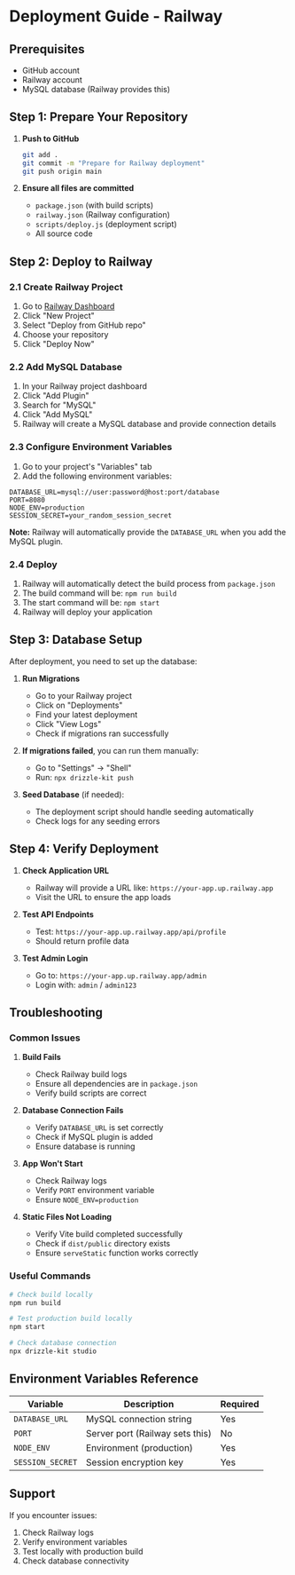 # Deployment Guide - Railway

## Prerequisites
- GitHub account
- Railway account
- MySQL database (Railway provides this)

## Step 1: Prepare Your Repository

1. **Push to GitHub**
   ```bash
   git add .
   git commit -m "Prepare for Railway deployment"
   git push origin main
   ```

2. **Ensure all files are committed**
   - `package.json` (with build scripts)
   - `railway.json` (Railway configuration)
   - `scripts/deploy.js` (deployment script)
   - All source code

## Step 2: Deploy to Railway

### 2.1 Create Railway Project
1. Go to [Railway Dashboard](https://railway.app/dashboard)
2. Click "New Project"
3. Select "Deploy from GitHub repo"
4. Choose your repository
5. Click "Deploy Now"

### 2.2 Add MySQL Database
1. In your Railway project dashboard
2. Click "Add Plugin"
3. Search for "MySQL"
4. Click "Add MySQL"
5. Railway will create a MySQL database and provide connection details

### 2.3 Configure Environment Variables
1. Go to your project's "Variables" tab
2. Add the following environment variables:

```
DATABASE_URL=mysql://user:password@host:port/database
PORT=8080
NODE_ENV=production
SESSION_SECRET=your_random_session_secret
```

**Note:** Railway will automatically provide the `DATABASE_URL` when you add the MySQL plugin.

### 2.4 Deploy
1. Railway will automatically detect the build process from `package.json`
2. The build command will be: `npm run build`
3. The start command will be: `npm start`
4. Railway will deploy your application

## Step 3: Database Setup

After deployment, you need to set up the database:

1. **Run Migrations**
   - Go to your Railway project
   - Click on "Deployments"
   - Find your latest deployment
   - Click "View Logs"
   - Check if migrations ran successfully

2. **If migrations failed**, you can run them manually:
   - Go to "Settings" → "Shell"
   - Run: `npx drizzle-kit push`

3. **Seed Database** (if needed):
   - The deployment script should handle seeding automatically
   - Check logs for any seeding errors

## Step 4: Verify Deployment

1. **Check Application URL**
   - Railway will provide a URL like: `https://your-app.up.railway.app`
   - Visit the URL to ensure the app loads

2. **Test API Endpoints**
   - Test: `https://your-app.up.railway.app/api/profile`
   - Should return profile data

3. **Test Admin Login**
   - Go to: `https://your-app.up.railway.app/admin`
   - Login with: `admin` / `admin123`

## Troubleshooting

### Common Issues

1. **Build Fails**
   - Check Railway build logs
   - Ensure all dependencies are in `package.json`
   - Verify build scripts are correct

2. **Database Connection Fails**
   - Verify `DATABASE_URL` is set correctly
   - Check if MySQL plugin is added
   - Ensure database is running

3. **App Won't Start**
   - Check Railway logs
   - Verify `PORT` environment variable
   - Ensure `NODE_ENV=production`

4. **Static Files Not Loading**
   - Verify Vite build completed successfully
   - Check if `dist/public` directory exists
   - Ensure `serveStatic` function works correctly

### Useful Commands

```bash
# Check build locally
npm run build

# Test production build locally
npm start

# Check database connection
npx drizzle-kit studio
```

## Environment Variables Reference

| Variable | Description | Required |
|----------|-------------|----------|
| `DATABASE_URL` | MySQL connection string | Yes |
| `PORT` | Server port (Railway sets this) | No |
| `NODE_ENV` | Environment (production) | Yes |
| `SESSION_SECRET` | Session encryption key | Yes |

## Support

If you encounter issues:
1. Check Railway logs
2. Verify environment variables
3. Test locally with production build
4. Check database connectivity 